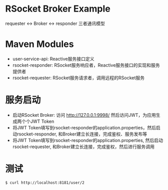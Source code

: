 RSocket Broker Example
======================

requester <-> Broker <-> responder 三者通讯模型

# Maven Modules

* user-service-api: Reactive服务接口定义
* rsocket-responder: RSocket服务响应者，Reactive服务接口的实现和服务提供者
* rsocket-requester: RSocket服务请求者，调用远程的RSocket服务

# 服务启动

* 启动RSocket Broker: 访问 http://127.0.0.1:9998/ 然后访问JWT，为应用生成两个个JWT Token
* 将JWT Token填写到rsocket-responder的application.properties，然后启动rsocket-responder, 和Broker建立长连接，完成鉴权、服务发布等
* 将JWT Token填写到rsocket-responder的application.properties, 然后启动rsocket-requester, 和Broker建立长连接，完成鉴权，然后进行服务调用

# 测试

```
$ curl http://localhost:8181/user/2
```
